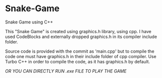 # Snake-Game
Snake Game using C++

This "Snake Game" is created using graphics.h library, using cpp.
I have used CodeBlocks and externally dropped graphics.h in its compiler include folder.

Source code is provided with the commit as 'main.cpp' but to compile the code one must have graphics.h in their include folder of cpp compiler. 
Use Turbo C++ in order to compile the code, as it has graphics.h by default.

*OR YOU CAN DIRECTLY RUN .exe FILE TO PLAY THE GAME*


